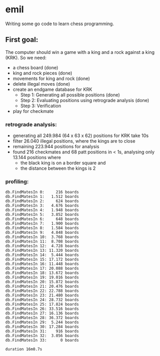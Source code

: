 # emil

Writing some go code to learn chess programming.

## First goal:

The computer should win a game with a king and a rock against a king (KRK).
So we need:
- a chess board (done)
- king and rock pieces (done)
- movements for king and rock (done)
- delete illegal moves (done)
- create an endgame database for KRK
	- Step 1: Generating all possible positions (done)
	- Step 2: Evaluating positions using retrograde analysis (done)
	- Step 3: Verification
- play for checkmate


### retrograde analysis:
- generating all 249.984 (64 x 63 x 62) positions for KRK take 10s
- filter 26.040 illegal positions, where the kings are to close
- remaining 223.944 positions for analysis 
- found 216 checkmates and 68 patt positions in < 1s, analysing only 13.144 positions where
	- the black king is on a border square and
	- the distance between the kings is 2


### profiling:

	db.FindMatesIn 0:     216 boards
	db.FindMatesIn 1:   1.512 boards
	db.FindMatesIn 2:     624 boards
	db.FindMatesIn 3:   4.676 boards
	db.FindMatesIn 4:   1.948 boards
	db.FindMatesIn 5:   3.852 boards
	db.FindMatesIn 6:     648 boards
	db.FindMatesIn 7:   1.900 boards
	db.FindMatesIn 8:   1.584 boards
	db.FindMatesIn 9:   4.848 boards
	db.FindMatesIn 10:  3.768 boards
	db.FindMatesIn 11:  8.708 boards
	db.FindMatesIn 12:  4.728 boards
	db.FindMatesIn 13: 11.320 boards
	db.FindMatesIn 14:  5.444 boards
	db.FindMatesIn 15: 17.172 boards
	db.FindMatesIn 16: 11.448 boards
	db.FindMatesIn 17: 20.088 boards
	db.FindMatesIn 18: 13.672 boards
	db.FindMatesIn 19: 19.016 boards
	db.FindMatesIn 20: 15.872 boards
	db.FindMatesIn 21: 20.476 boards
	db.FindMatesIn 22: 22.788 boards
	db.FindMatesIn 23: 21.480 boards
	db.FindMatesIn 24: 28.732 boards
	db.FindMatesIn 25: 17.824 boards
	db.FindMatesIn 26: 33.516 boards
	db.FindMatesIn 27: 16.136 boards
	db.FindMatesIn 28: 36.372 boards
	db.FindMatesIn 29:  5.244 boards
	db.FindMatesIn 30: 17.284 boards
	db.FindMatesIn 31:    916 boards
	db.FindMatesIn 32:  3.056 boards
	db.FindMatesIn 33:      0 boards

	duration 16m0.7s
